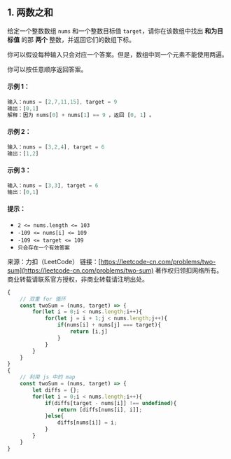 ## 1. 两数之和

给定一个整数数组 `nums` 和一个整数目标值 `target`，请你在该数组中找出 **和为目标值** 的那 **两个** 整数，并返回它们的数组下标。

你可以假设每种输入只会对应一个答案。但是，数组中同一个元素不能使用两遍。

你可以按任意顺序返回答案。

#### 示例 1：

```js
输入：nums = [2,7,11,15], target = 9
输出：[0,1]
解释：因为 nums[0] + nums[1] == 9 ，返回 [0, 1] 。
```

#### 示例 2：

```js
输入：nums = [3,2,4], target = 6
输出：[1,2]
```

#### 示例 3：

```js
输入：nums = [3,3], target = 6
输出：[0,1]
```

#### 提示：

- `2 <= nums.length <= 103`
- `-109 <= nums[i] <= 109`
- `-109 <= target <= 109`
- `只会存在一个有效答案`

来源：力扣（LeetCode）
链接：[https://leetcode-cn.com/problems/two-sum](https://leetcode-cn.com/problems/two-sum)
著作权归领扣网络所有。商业转载请联系官方授权，非商业转载请注明出处。

```js
{
	// 双重 for 循环
	const twoSum = (nums, target) => {
		for(let i = 0;i < nums.length;i++){
			for(let j = i + 1;j < nums.length;j++){
				if(nums[i] + nums[j] === target){
					return [i,j]
				}
			}
		}
	}
} 
{
	// 利用 js 中的 map
	const twoSum = (nums, target) => {
		let diffs = {};
		for(let i = 0;i < nums.length;i++){
			if(diffs[target - nums[i]] !== undefined){
				return [diffs[nums[i], i]];
			}else{
				diffs[nums[i]] = i;
			}
		}
	}
}
```